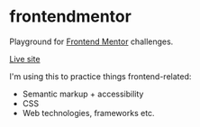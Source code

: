 # frontendmentor

Playground for [Frontend Mentor](https://www.frontendmentor.io/) challenges.

[Live site](https://mubaraqwahab.github.io/frontendmentor/)

I'm using this to practice things frontend-related:

* Semantic markup + accessibility
* CSS
* Web technologies, frameworks etc.

